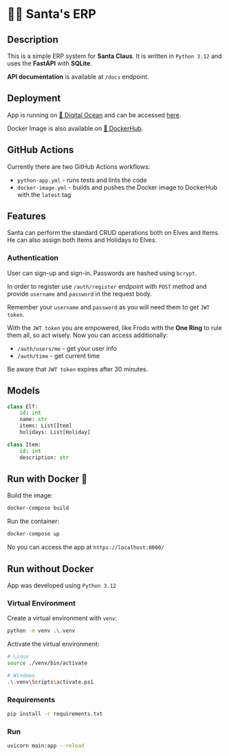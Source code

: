 # 🧑‍🎄 Santa's ERP

## Description

This is a simple ERP system for **Santa Claus**. It is written in `Python 3.12` and uses the **FastAPI** with **SQLite**.

**API documentation** is available at `/docs` endpoint.

## Deployment

App is running on [🌊 Digital Ocean](https://www.digitalocean.com/) and can be accessed [here](https://lobster-app-c568d.ondigitalocean.app/).

Docker Image is also available on [🐋 DockerHub](https://hub.docker.com/repository/docker/feefee00/santa-erp/general).

## GitHub Actions

Currently there are two GitHub Actions workflows:

- `python-app.yml` - runs tests and lints the code
- `docker-image.yml` - builds and pushes the Docker image to DockerHub with the `latest` tag

## Features

Santa can perform the standard CRUD operations both on Elves and Items. He can also assign both Items and Holidays to Elves.

### Authentication

User can sign-up and sign-in. Passwords are hashed using `bcrypt`.

In order to register use `/auth/register` endpoint with `POST` method and provide `username` and `password` in the request body.

Remember your `username` and `password` as you will need them to get `JWT token`.

With the `JWT token` you are empowered, like Frodo with the **One Ring** to rule them all, so act wisely. Now you can access additionally:

- `/auth/users/me` - get your user info
- `/auth/time` - get current time

Be aware that `JWT token` expires after 30 minutes.

## Models

``` python
class Elf:
    id: int
    name: str
    items: List[Item]
    holidays: List[Holiday]
```

``` python
class Item:
    id: int
    description: str        
```


## Run with Docker 🐋

Build the image:

```bash
docker-compose build
```

Run the container:

```bash
docker-compose up
```

No you can access the app at `https://localhost:8000/`


## Run without Docker

App was developed using `Python 3.12`

### Virtual Environment

Create a virtual environment with `venv`:

```bash
python -m venv .\.venv
```

Activate the virtual environment:

```bash
# Linux
source ./venv/bin/activate

# Windows
.\.venv\Scripts\activate.ps1
```

### Requirements

```bash
pip install -r requirements.txt
```

### Run

```bash
uvicorn main:app --reload
```

